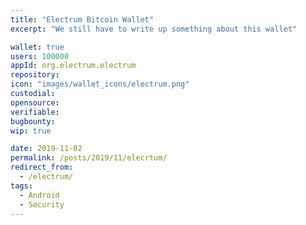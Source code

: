 ```yaml
---
title: "Electrum Bitcoin Wallet"
excerpt: "We still have to write up something about this wallet"

wallet: true
users: 100000
appId: org.electrum.electrum
repository:
icon: "images/wallet_icons/electrum.png"
custodial:
opensource:
verifiable:
bugbounty:
wip: true

date: 2019-11-02
permalink: /posts/2019/11/elecrtum/
redirect_from:
  - /electrum/
tags:
  - Android
  - Security
---
```

